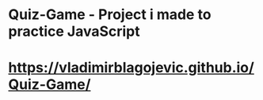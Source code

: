 # Quiz-Game - Project i made to practice JavaScript
# https://vladimirblagojevic.github.io/Quiz-Game/
